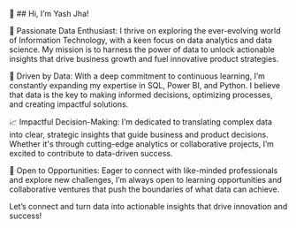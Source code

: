 👋 ## Hi, I’m Yash Jha!

🚀 Passionate Data Enthusiast: I thrive on exploring the ever-evolving world of Information Technology, with a keen focus on data analytics and data science. My mission is to harness the power of data to unlock actionable insights that drive business growth and fuel innovative product strategies.

🌟 Driven by Data: With a deep commitment to continuous learning, I’m constantly expanding my expertise in SQL, Power BI, and Python. I believe that data is the key to making informed decisions, optimizing processes, and creating impactful solutions.

📈 Impactful Decision-Making: I’m dedicated to translating complex data into clear, strategic insights that guide business and product decisions. Whether it's through cutting-edge analytics or collaborative projects, I’m excited to contribute to data-driven success.

🤝 Open to Opportunities: Eager to connect with like-minded professionals and explore new challenges, I’m always open to learning opportunities and collaborative ventures that push the boundaries of what data can achieve.

Let’s connect and turn data into actionable insights that drive innovation and success!

<!---
yash-jha-99/yash-jha-99 is a ✨ special ✨ repository because its `README.md` (this file) appears on your GitHub profile.
You can click the Preview link to take a look at your changes.
--->
